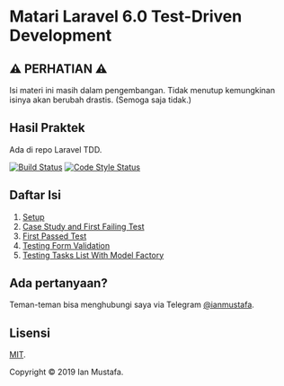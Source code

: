 # Matari Laravel 6.0 Test-Driven Development

## ⚠️ PERHATIAN ️️⚠️
Isi materi ini masih dalam pengembangan. Tidak menutup kemungkinan isinya akan berubah drastis. (Semoga saja tidak.)

## Hasil Praktek
Ada di repo Laravel TDD.

[![Build Status](https://travis-ci.org/ianmustafa/laravel-tdd.svg?branch=master)](https://travis-ci.org/ianmustafa/laravel-tdd) [![Code Style Status](https://github.styleci.io/repos/209108733/shield)](https://github.styleci.io/repos/209108733)

## Daftar Isi
1. [Setup](1-setup.md)
2. [Case Study and First Failing Test](2-case-study-first-failing-test.md)
3. [First Passed Test](3-first-passed-test.md)
4. [Testing Form Validation](4-testing-form-validation.md)
5. [Testing Tasks List With Model Factory](5-testing-tasks-list-with-model-factory.md)

## Ada pertanyaan?
Teman-teman bisa menghubungi saya via Telegram [@ianmustafa](https://telegram.me/ianmustafa).

## Lisensi
[MIT](http://opensource.org/licenses/MIT).

Copyright © 2019 Ian Mustafa.